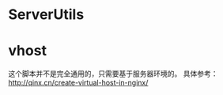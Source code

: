 ServerUtils
===========

vhost
===========
这个脚本并不是完全通用的，只需要基于服务器环境的。
具体参考：http://qinx.cn/create-virtual-host-in-nginx/
